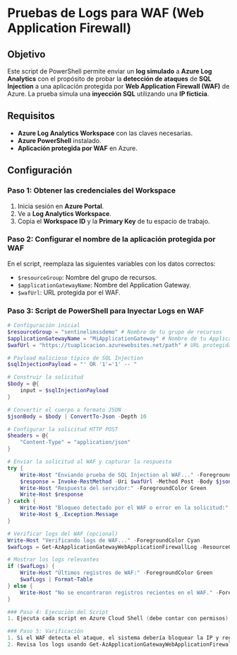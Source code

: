 # Pruebas de Logs para WAF (Web Application Firewall)

## Objetivo
Este script de PowerShell permite enviar un **log simulado** a **Azure Log Analytics** con el propósito de probar la **detección de ataques** de **SQL Injection** a una aplicación protegida por **Web Application Firewall (WAF)** de Azure. La prueba simula una **inyección SQL** utilizando una **IP ficticia**.

## Requisitos
- **Azure Log Analytics Workspace** con las claves necesarias.
- **Azure PowerShell** instalado.
- **Aplicación protegida por WAF** en Azure.

## Configuración

### Paso 1: Obtener las credenciales del Workspace
1. Inicia sesión en **Azure Portal**.
2. Ve a **Log Analytics Workspace**.
3. Copia el **Workspace ID** y la **Primary Key** de tu espacio de trabajo.

### Paso 2: Configurar el nombre de la aplicación protegida por WAF
En el script, reemplaza las siguientes variables con los datos correctos:
- `$resourceGroup`: Nombre del grupo de recursos.
- `$applicationGatewayName`: Nombre del Application Gateway.
- `$wafUrl`: URL protegida por el WAF.

### Paso 3: Script de PowerShell para Inyectar Logs en WAF

```powershell
# Configuración inicial
$resourceGroup = "sentinelimssdemo" # Nombre de tu grupo de recursos
$applicationGatewayName = "MiApplicationGateway" # Nombre de tu Application Gateway
$wafUrl = "https://tuaplicacion.azurewebsites.net/path" # URL protegida por el WAF

# Payload malicioso típico de SQL Injection
$sqlInjectionPayload = "' OR '1'='1' -- "

# Construir la solicitud
$body = @{
    input = $sqlInjectionPayload
}

# Convertir el cuerpo a formato JSON
$jsonBody = $body | ConvertTo-Json -Depth 10

# Configurar la solicitud HTTP POST
$headers = @{
    "Content-Type" = "application/json"
}

# Enviar la solicitud al WAF y capturar la respuesta
try {
    Write-Host "Enviando prueba de SQL Injection al WAF..." -ForegroundColor Yellow
    $response = Invoke-RestMethod -Uri $wafUrl -Method Post -Body $jsonBody -Headers $headers
    Write-Host "Respuesta del servidor:" -ForegroundColor Green
    Write-Host $response
} catch {
    Write-Host "Bloqueo detectado por el WAF o error en la solicitud:" -ForegroundColor Red
    Write-Host $_.Exception.Message
}

# Verificar logs del WAF (opcional)
Write-Host "Verificando logs de WAF..." -ForegroundColor Cyan
$wafLogs = Get-AzApplicationGatewayWebApplicationFirewallLog -ResourceGroupName $resourceGroup -ApplicationGatewayName $applicationGatewayName

# Mostrar los logs relevantes
if ($wafLogs) {
    Write-Host "Últimos registros de WAF:" -ForegroundColor Green
    $wafLogs | Format-Table
} else {
    Write-Host "No se encontraron registros recientes en el WAF." -ForegroundColor Yellow
}

### Paso 4: Ejecución del Script
1. Ejecuta cada script en Azure Cloud Shell (debe contar con permisos)

### Paso 5: Varificación 
1. Si el WAF detecta el ataque, el sistema debería bloquear la IP y registrarlo en los logs.
2. Revisa los logs usando Get-AzApplicationGatewayWebApplicationFirewallLog para ver si la inyección SQL fue bloqueada.
